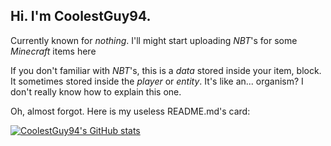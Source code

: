 ## Hi. I'm **CoolestGuy94**.
Currently known for *nothing*. I'll might start uploading *NBT*'s for some *Minecraft* items here

If you don't familiar with *NBT*'s, this is a *data* stored inside your item, block. It sometimes stored inside the *player* or *entity*.
It's like an... organism? 
I don't really know how to explain this one.

Oh, almost forgot. Here is my useless README.md's card:

[![CoolestGuy94's GitHub stats](https://github-readme-stats.vercel.app/api?username=coolestguy94&theme=dark)](https://github.com/coolestguy94/github-readme-stats)


